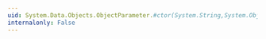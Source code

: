 ```yaml
---
uid: System.Data.Objects.ObjectParameter.#ctor(System.String,System.Object)
internalonly: False
---
```

